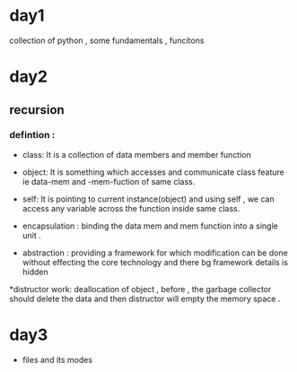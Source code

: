# day1

collection of python , some fundamentals , funcitons

# day2

## recursion

### defintion :

- class: It is a collection of data members and member function

* object: It is something which accesses and communicate class feature ie data-mem and -mem-fuction of same class.

- self: It is pointing to current instance(object) and using self , we can access any variable across the function inside same class.

* encapsulation : binding the data mem and mem function into a single unit .

* abstraction : providing a framework for which modification can be done without effecting the core   technology and there bg framework details is hidden

*distructor work: deallocation of object , before , the garbage collector should delete the data and then distructor will empty the memory space .

# day3

* files and its modes